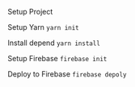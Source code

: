 Setup Project

Setup Yarn
`yarn init`

Install depend
`yarn install`

Setup Firebase
`firebase init`

Deploy to Firebase
`firebase depoly`

